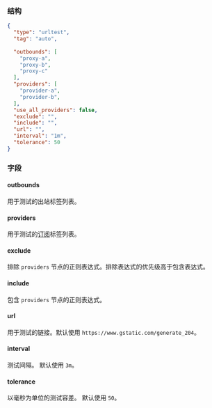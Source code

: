 ### 结构

```json
{
  "type": "urltest",
  "tag": "auto",
  
  "outbounds": [
    "proxy-a",
    "proxy-b",
    "proxy-c"
  ],
  "providers": [
    "provider-a",
    "provider-b",
  ],
  "use_all_providers": false,
  "exclude": "",
  "include": "",
  "url": "",
  "interval": "1m",
  "tolerance": 50
}
```

### 字段

#### outbounds

用于测试的出站标签列表。

#### providers

用于测试的[订阅](/zh/configuration/provider)标签列表。

#### exclude

排除 `providers` 节点的正则表达式。排除表达式的优先级高于包含表达式。

#### include

包含 `providers` 节点的正则表达式。

#### url

用于测试的链接。默认使用 `https://www.gstatic.com/generate_204`。

#### interval

测试间隔。 默认使用 `3m`。

#### tolerance

以毫秒为单位的测试容差。 默认使用 `50`。

